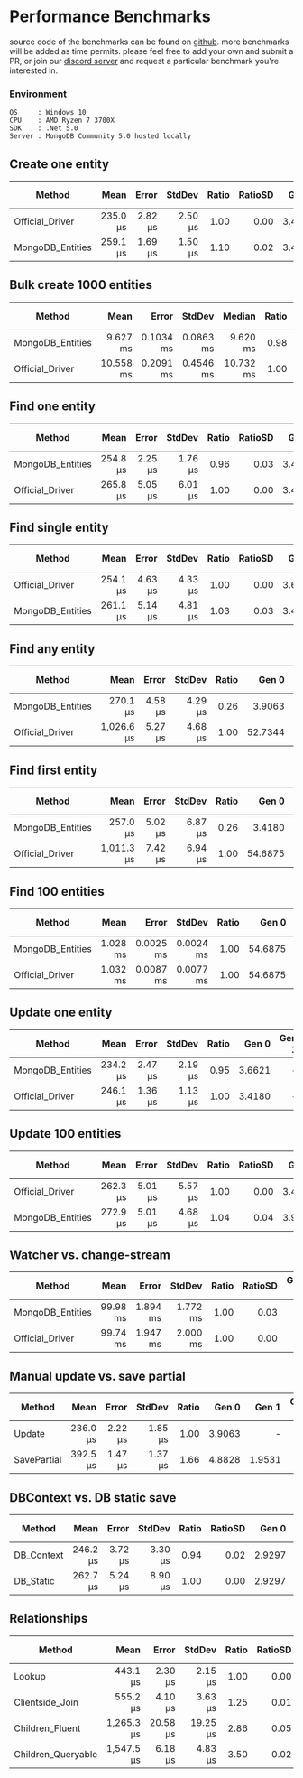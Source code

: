 # Performance Benchmarks
source code of the benchmarks can be found on [github](https://github.com/dj-nitehawk/MongoDB.Entities/tree/master/Benchmark/Benchmarks).
more benchmarks will be added as time permits. please feel free to add your own and submit a PR, or join our [discord server](https://discord.com/invite/CM5mw2G) and request a particular benchmark you're interested in.

### Environment
```
OS     : Windows 10
CPU    : AMD Ryzen 7 3700X
SDK    : .Net 5.0
Server : MongoDB Community 5.0 hosted locally
```

## Create one entity

|           Method |     Mean |   Error |  StdDev | Ratio | RatioSD |  Gen 0 | Gen 1 | Gen 2 | Allocated |
|----------------- |---------:|--------:|--------:|------:|--------:|-------:|------:|------:|----------:|
|  Official_Driver | 235.0 μs | 2.82 μs | 2.50 μs |  1.00 |    0.00 | 3.4180 |     - |     - |     29 KB |
| MongoDB_Entities | 259.1 μs | 1.69 μs | 1.50 μs |  1.10 |    0.02 | 3.4180 |     - |     - |     29 KB |

## Bulk create 1000 entities

|           Method |      Mean |     Error |    StdDev |    Median | Ratio | RatioSD |   Gen 0 |   Gen 1 | Gen 2 | Allocated |
|----------------- |----------:|----------:|----------:|----------:|------:|--------:|--------:|--------:|------:|----------:|
| MongoDB_Entities |  9.627 ms | 0.1034 ms | 0.0863 ms |  9.620 ms |  0.98 |    0.04 | 78.1250 | 31.2500 |     - |    686 KB |
|  Official_Driver | 10.558 ms | 0.2091 ms | 0.4546 ms | 10.732 ms |  1.00 |    0.00 | 62.5000 | 31.2500 |     - |    582 KB |

## Find one entity

|           Method |     Mean |   Error |  StdDev | Ratio | RatioSD |  Gen 0 | Gen 1 | Gen 2 | Allocated |
|----------------- |---------:|--------:|--------:|------:|--------:|-------:|------:|------:|----------:|
| MongoDB_Entities | 254.8 μs | 2.25 μs | 1.76 μs |  0.96 |    0.03 | 3.4180 |     - |     - |     31 KB |
|  Official_Driver | 265.8 μs | 5.05 μs | 6.01 μs |  1.00 |    0.00 | 3.4180 |     - |     - |     31 KB |

## Find single entity

|           Method |     Mean |   Error |  StdDev | Ratio | RatioSD |  Gen 0 | Gen 1 | Gen 2 | Allocated |
|----------------- |---------:|--------:|--------:|------:|--------:|-------:|------:|------:|----------:|
|  Official_Driver | 254.1 μs | 4.63 μs | 4.33 μs |  1.00 |    0.00 | 3.6621 |     - |     - |     31 KB |
| MongoDB_Entities | 261.1 μs | 5.14 μs | 4.81 μs |  1.03 |    0.03 | 3.4180 |     - |     - |     32 KB |

## Find any entity 

|           Method |       Mean |   Error |  StdDev | Ratio |   Gen 0 |   Gen 1 | Gen 2 | Allocated |
|----------------- |-----------:|--------:|--------:|------:|--------:|--------:|------:|----------:|
| MongoDB_Entities |   270.1 μs | 4.58 μs | 4.29 μs |  0.26 |  3.9063 |       - |     - |     33 KB |
|  Official_Driver | 1,026.6 μs | 5.27 μs | 4.68 μs |  1.00 | 52.7344 | 13.6719 |     - |    446 KB |

## Find first entity

|           Method |       Mean |   Error |  StdDev | Ratio |   Gen 0 |   Gen 1 | Gen 2 | Allocated |
|----------------- |-----------:|--------:|--------:|------:|--------:|--------:|------:|----------:|
| MongoDB_Entities |   257.0 μs | 5.02 μs | 6.87 μs |  0.26 |  3.4180 |       - |     - |     32 KB |
|  Official_Driver | 1,011.3 μs | 7.42 μs | 6.94 μs |  1.00 | 54.6875 | 13.6719 |     - |    446 KB |

## Find 100 entities

|           Method |     Mean |     Error |    StdDev | Ratio |   Gen 0 |   Gen 1 | Gen 2 | Allocated |
|----------------- |---------:|----------:|----------:|------:|--------:|--------:|------:|----------:|
| MongoDB_Entities | 1.028 ms | 0.0025 ms | 0.0024 ms |  1.00 | 54.6875 | 13.6719 |     - |    448 KB |
|  Official_Driver | 1.032 ms | 0.0087 ms | 0.0077 ms |  1.00 | 54.6875 | 13.6719 |     - |    447 KB |

## Update one entity

|           Method |     Mean |   Error |  StdDev | Ratio |  Gen 0 | Gen 1 | Gen 2 | Allocated |
|----------------- |---------:|--------:|--------:|------:|-------:|------:|------:|----------:|
| MongoDB_Entities | 234.2 μs | 2.47 μs | 2.19 μs |  0.95 | 3.6621 |     - |     - |     31 KB |
|  Official_Driver | 246.1 μs | 1.36 μs | 1.13 μs |  1.00 | 3.4180 |     - |     - |     32 KB |

## Update 100 entities

|           Method |     Mean |   Error |  StdDev | Ratio | RatioSD |  Gen 0 | Gen 1 | Gen 2 | Allocated |
|----------------- |---------:|--------:|--------:|------:|--------:|-------:|------:|------:|----------:|
|  Official_Driver | 262.3 μs | 5.01 μs | 5.57 μs |  1.00 |    0.00 | 3.4180 |     - |     - |     32 KB |
| MongoDB_Entities | 272.9 μs | 5.01 μs | 4.68 μs |  1.04 |    0.04 | 3.9063 |     - |     - |     33 KB |

## Watcher vs. change-stream

|           Method |     Mean |    Error |   StdDev | Ratio | RatioSD | Gen 0 | Gen 1 | Gen 2 | Allocated |
|----------------- |---------:|---------:|---------:|------:|--------:|------:|------:|------:|----------:|
| MongoDB_Entities | 99.98 ms | 1.894 ms | 1.772 ms |  1.00 |    0.03 |     - |     - |     - |    108 KB |
|  Official_Driver | 99.74 ms | 1.947 ms | 2.000 ms |  1.00 |    0.00 |     - |     - |     - |    124 KB |

## Manual update vs. save partial

|      Method |     Mean |   Error |  StdDev | Ratio |  Gen 0 |  Gen 1 | Gen 2 | Allocated |
|------------ |---------:|--------:|--------:|------:|-------:|-------:|------:|----------:|
|      Update | 236.0 μs | 2.22 μs | 1.85 μs |  1.00 | 3.9063 |      - |     - |     33 KB |
| SavePartial | 392.5 μs | 1.47 μs | 1.37 μs |  1.66 | 4.8828 | 1.9531 |     - |     41 KB |

## DBContext vs. DB static save

|     Method |     Mean |   Error |  StdDev | Ratio | RatioSD |  Gen 0 | Gen 1 | Gen 2 | Allocated |
|----------- |---------:|--------:|--------:|------:|--------:|-------:|------:|------:|----------:|
| DB_Context | 246.2 μs | 3.72 μs | 3.30 μs |  0.94 |    0.02 | 2.9297 |     - |     - |     26 KB |
|  DB_Static | 262.7 μs | 5.24 μs | 8.90 μs |  1.00 |    0.00 | 2.9297 |     - |     - |     26 KB |

## Relationships

|             Method |       Mean |    Error |   StdDev | Ratio | RatioSD |   Gen 0 |  Gen 1 | Gen 2 | Allocated |
|------------------- |-----------:|---------:|---------:|------:|--------:|--------:|-------:|------:|----------:|
|             Lookup |   443.1 μs |  2.30 μs |  2.15 μs |  1.00 |    0.00 |  5.3711 |      - |     - |     44 KB |
|    Clientside_Join |   555.2 μs |  4.10 μs |  3.63 μs |  1.25 |    0.01 |  8.7891 |      - |     - |     73 KB |
|    Children_Fluent | 1,265.3 μs | 20.58 μs | 19.25 μs |  2.86 |    0.05 |  7.8125 |      - |     - |     76 KB |
| Children_Queryable | 1,547.5 μs |  6.18 μs |  4.83 μs |  3.50 |    0.02 | 11.7188 | 3.9063 |     - |    107 KB |
